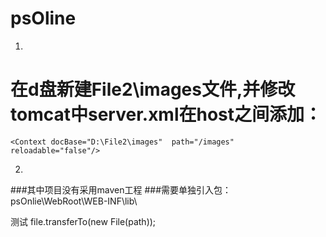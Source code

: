 # psOline
1.
# 在d盘新建File2\images文件,并修改tomcat中server.xml在host之间添加：
```
<Context docBase="D:\File2\images"  path="/images" reloadable="false"/>
```
2.
###其中项目没有采用maven工程
###需要单独引入包：psOnlie\WebRoot\WEB-INF\lib\


测试
file.transferTo(new File(path));
